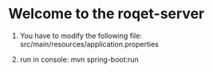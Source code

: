 # Welcome to the roqet-server

1) You have to modify the following file: src/main/resources/application.properties

2) run in console: mvn spring-boot:run
